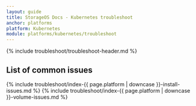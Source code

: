 ```yaml
---
layout: guide
title: StorageOS Docs - Kubernetes troubleshoot
anchor: platforms
platform: Kubernetes
module: platforms/kubernetes/troubleshoot
---
```


{% include troubleshoot/troubleshoot-header.md %}

## List of common issues

{% include troubleshoot/index-{{ page.platform | downcase }}-install-issues.md %}
{% include troubleshoot/index-{{ page.platform | downcase }}-volume-issues.md %}
